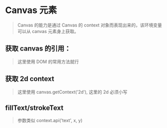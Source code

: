 # Canvas 元素
> Canvas 的能力是通过 Canvas 的 context 对象而表现出来的，该环境变量可以从 canvas 元素身上获取。

## 获取 canvas 的引用：
> 这里使用 DOM 的常用方法就行

## 获取 2d context
> 这里使用 canvas.getContext('2d'), 这里的 2d 必须小写

## fillText/strokeText
> 参数类似 context.api('text', x, y) 